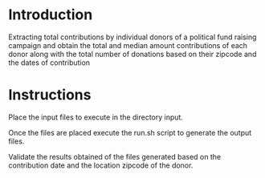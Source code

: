 # Introduction

Extracting total contributions by individual donors of a political fund raising campaign and obtain the total and median amount contributions of each donor along with the total number of donations based on their zipcode and the dates of contribution

# Instructions

Place the input files to execute in the directory input.

Once the files are placed execute the run.sh script to generate the output files.

Validate the results obtained of the files generated based on the contribution date and the location zipcode of the donor.
